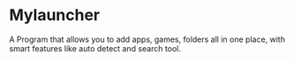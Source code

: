 # Mylauncher
A Program that allows you to add apps, games, folders all in one place, with smart features like auto detect and search tool.
